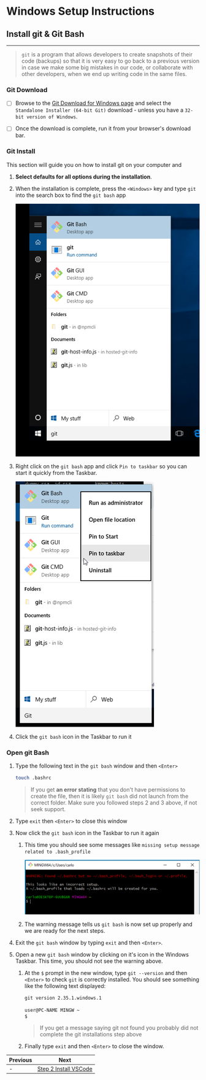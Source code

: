 # Windows Setup Instructions
## Install git & Git Bash
---
> `git` is a program that allows developers to create snapshots of their code (backups) so that it is very easy to go back to a previous version in case we make some big mistakes in our code, or collaborate with other developers, when we end up writing code in the same files.

### Git Download
- [ ] Browse to the [Git Download for Windows page](https://git-scm.com/download/win) and select the `Standalone Installer (64-bit Git)` download - unless you have a `32-bit version of Windows`.

- [ ] Once the download is complete, run it from your browser's download bar.

### Git Install
This section will guide you on how to install git on your computer and 
   1. **Select defaults for all options during the installation**.

   2. When the installation is complete, press the `<Windows>` key and type `git` into the search box to find the `git bash` app

      ![Find git bash](images/find-git-bash.png)

   3. Right click on the `git bash` app and click `Pin to taskbar` so you can start it quickly from the Taskbar.

      ![Pin git bash](images/pin-git-bash.png)

   4. Click the `git bash` icon in the Taskbar to run it
### Open git Bash

   1. Type the following text in the `git bash` window and then `<Enter>`

      ```bash
      touch .bashrc
      ```

      >If you get **an error stating** that you don't have permissions to create the file, then it is likely `git bash` did not launch from the correct folder. Make sure you followed steps 2 and 3 above, if not seek support.

   2. Type `exit` then `<Enter>` to close this window

   3. Now click the `git bash` icon in the Taskbar to run it again

      1. This time you should see some messages like `missing setup message related to .bash_profile`

         ![Bash warnings](images/bashrc-warning.png)

      2. The warning message tells us `git bash` is now set up properly and we are ready for the next steps.

   4. Exit the `git bash` window by typing `exit` and then `<Enter>`.
   5. Open a new `git bash` window by clicking on it's icon in the Windows Taskbar. This time, you should not see the warning above.

      1. At the `$` prompt in the new window, type `git --version` and then `<Enter>` to check `git` is correctly installed. You should see something like the following text displayed:

         ```text
         git version 2.35.1.windows.1

         user@PC-NAME MINGW ~
         $
         ```
         >If you get a message saying git not found you probably did not complete the git installations step above

      2. Finally type `exit` and then `<Enter>` to close the window.

| Previous | Next |
| ----- | ---------- |
| - | [Step 2 Install VSCode](windows-setup-instructions-step-2) |
